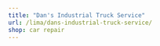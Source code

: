 ```yaml
---
title: "Dan's Industrial Truck Service"
url: /lima/dans-industrial-truck-service/
shop: car repair
---
```

